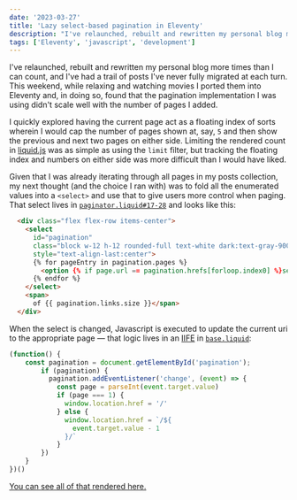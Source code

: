 ```yaml
---
date: '2023-03-27'
title: 'Lazy select-based pagination in Eleventy'
description: "I've relaunched, rebuilt and rewritten my personal blog more times than I can count, and I've had a trail of posts I've never fully migrated at each turn. This weekend, while relaxing and watching movies I ported them into Eleventy and, in doing so, found that the pagination implementation I was using didn't scale well with the number of pages I added."
tags: ['Eleventy', 'javascript', 'development']
---
```


I've relaunched, rebuilt and rewritten my personal blog more times than I can count, and I've had a trail of posts I've never fully migrated at each turn. This weekend, while relaxing and watching movies I ported them into Eleventy and, in doing so, found that the pagination implementation I was using didn't scale well with the number of pages I added.<!-- excerpt -->

I quickly explored having the current page act as a floating index of sorts wherein I would cap the number of pages shown at, say, `5` and then show the previous and next two pages on either side. Limiting the rendered count in [liquid.js](https://liquidjs.com/) was as simple as using the `limit` filter, but tracking the floating index and numbers on either side was more difficult than I would have liked.

Given that I was already iterating through all pages in my posts collection, my next thought (and the choice I ran with) was to fold all the enumerated values into a `<select>` and use that to give users more control when paging. That select lives in [`paginator.liquid#17-28`](https://github.com/cdransf/coryd.dev/blob/78f6cfa93b6caaf6d82e9085939df9d2a14fc389/src/_includes/paginator.liquid#L17-L28) and looks like this:

```html
  <div class="flex flex-row items-center">
    <select
      id="pagination"
      class="block w-12 h-12 rounded-full text-white dark:text-gray-900 bg-blue-500 hover:bg-blue-500 dark:hover:bg-blue-300 mr-1 focus-visible:outline-none focus-visible:bg-blue-400 appearance-none text--centered"
      style="text-align-last:center">
      {% for pageEntry in pagination.pages %}
        <option {% if page.url == pagination.hrefs[forloop.index0] %}selected{% endif %} value="{{ forloop.index }}">{{ forloop.index }}</option>
      {% endfor %}
    </select>
    <span>
      of {{ pagination.links.size }}</span>
  </div>
```

When the select is changed, Javascript is executed to update the current uri to the appropriate page — that logic lives in an [IIFE](https://developer.mozilla.org/en-US/docs/Glossary/IIFE) in [`base.liquid`](https://github.com/cdransf/coryd.dev/blob/78f6cfa93b6caaf6d82e9085939df9d2a14fc389/src/_includes/base.liquid#L74-L88):

```javascript
(function() {
    const pagination = document.getElementById('pagination');
        if (pagination) {
          pagination.addEventListener('change', (event) => {
            const page = parseInt(event.target.value)
            if (page === 1) {
              window.location.href = '/'
            } else {
              window.location.href = `/${
                event.target.value - 1
              }/`
            }
        })
    }
})()
```

[You can see all of that rendered here.](https://coryd.dev/#pagination)
